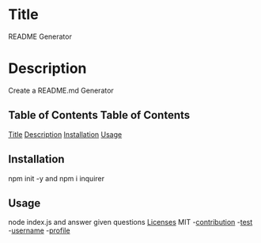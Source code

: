 # Title
  README Generator
  # Description
  Create a README.md Generator
## Table of Contents  Table of Contents
  [Title](#title)
  [Description](#description)
  [Installation](#installation)
  [Usage](#usage)
  ## Installation
  npm init -y and npm i inquirer
  ## Usage
  node index.js and answer given questions
  [Licenses](#licenses)
  MIT 
  -[contribution](#contribution)
-[test](#test)
-[username](#username)
-[profile](#profile)
